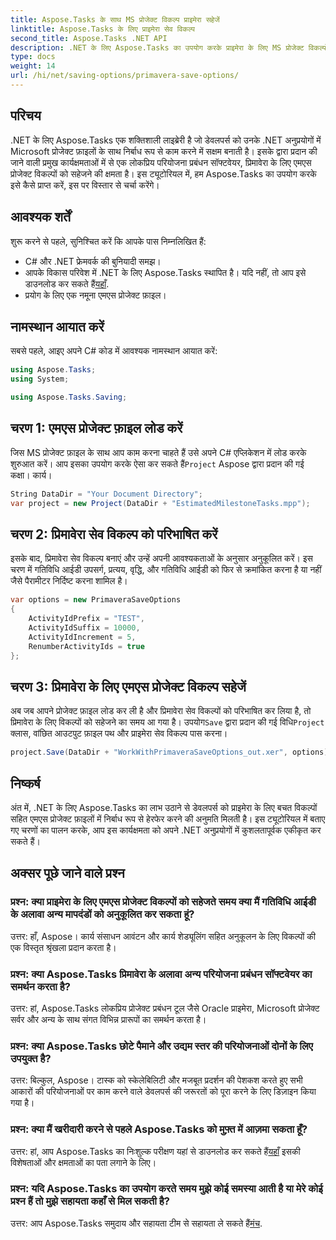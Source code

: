 ```yaml
---
title: Aspose.Tasks के साथ MS प्रोजेक्ट विकल्प प्राइमेरा सहेजें
linktitle: Aspose.Tasks के लिए प्राइमेरा सेव विकल्प
second_title: Aspose.Tasks .NET API
description: .NET के लिए Aspose.Tasks का उपयोग करके प्राइमेरा के लिए MS प्रोजेक्ट विकल्पों को सहजता से सहेजने का तरीका जानें। हमारे चरण-दर-चरण ट्यूटोरियल का अनुसरण करें।
type: docs
weight: 14
url: /hi/net/saving-options/primavera-save-options/
---
```

## परिचय
.NET के लिए Aspose.Tasks एक शक्तिशाली लाइब्रेरी है जो डेवलपर्स को उनके .NET अनुप्रयोगों में Microsoft प्रोजेक्ट फ़ाइलों के साथ निर्बाध रूप से काम करने में सक्षम बनाती है। इसके द्वारा प्रदान की जाने वाली प्रमुख कार्यक्षमताओं में से एक लोकप्रिय परियोजना प्रबंधन सॉफ्टवेयर, प्रिमावेरा के लिए एमएस प्रोजेक्ट विकल्पों को सहेजने की क्षमता है। इस ट्यूटोरियल में, हम Aspose.Tasks का उपयोग करके इसे कैसे प्राप्त करें, इस पर विस्तार से चर्चा करेंगे।
## आवश्यक शर्तें
शुरू करने से पहले, सुनिश्चित करें कि आपके पास निम्नलिखित हैं:
- C# और .NET फ्रेमवर्क की बुनियादी समझ।
-  आपके विकास परिवेश में .NET के लिए Aspose.Tasks स्थापित है। यदि नहीं, तो आप इसे डाउनलोड कर सकते हैं[यहाँ](https://releases.aspose.com/tasks/net/).
- प्रयोग के लिए एक नमूना एमएस प्रोजेक्ट फ़ाइल।

## नामस्थान आयात करें
सबसे पहले, आइए अपने C# कोड में आवश्यक नामस्थान आयात करें:
```csharp
using Aspose.Tasks;
using System;

using Aspose.Tasks.Saving;
```
## चरण 1: एमएस प्रोजेक्ट फ़ाइल लोड करें
जिस MS प्रोजेक्ट फ़ाइल के साथ आप काम करना चाहते हैं उसे अपने C# एप्लिकेशन में लोड करके शुरुआत करें। आप इसका उपयोग करके ऐसा कर सकते हैं`Project` Aspose द्वारा प्रदान की गई कक्षा। कार्य।
```csharp
String DataDir = "Your Document Directory";
var project = new Project(DataDir + "EstimatedMilestoneTasks.mpp");
```
## चरण 2: प्रिमावेरा सेव विकल्प को परिभाषित करें
इसके बाद, प्रिमावेरा सेव विकल्प बनाएं और उन्हें अपनी आवश्यकताओं के अनुसार अनुकूलित करें। इस चरण में गतिविधि आईडी उपसर्ग, प्रत्यय, वृद्धि, और गतिविधि आईडी को फिर से क्रमांकित करना है या नहीं जैसे पैरामीटर निर्दिष्ट करना शामिल है।
```csharp
var options = new PrimaveraSaveOptions
{
    ActivityIdPrefix = "TEST",
    ActivityIdSuffix = 10000,
    ActivityIdIncrement = 5,
    RenumberActivityIds = true
};
```
## चरण 3: प्रिमावेरा के लिए एमएस प्रोजेक्ट विकल्प सहेजें
 अब जब आपने प्रोजेक्ट फ़ाइल लोड कर ली है और प्रिमावेरा सेव विकल्पों को परिभाषित कर लिया है, तो प्रिमावेरा के लिए विकल्पों को सहेजने का समय आ गया है। उपयोग`Save` द्वारा प्रदान की गई विधि`Project` क्लास, वांछित आउटपुट फ़ाइल पथ और प्राइमेरा सेव विकल्प पास करना।
```csharp
project.Save(DataDir + "WorkWithPrimaveraSaveOptions_out.xer", options);
```

## निष्कर्ष
अंत में, .NET के लिए Aspose.Tasks का लाभ उठाने से डेवलपर्स को प्राइमेरा के लिए बचत विकल्पों सहित एमएस प्रोजेक्ट फ़ाइलों में निर्बाध रूप से हेरफेर करने की अनुमति मिलती है। इस ट्यूटोरियल में बताए गए चरणों का पालन करके, आप इस कार्यक्षमता को अपने .NET अनुप्रयोगों में कुशलतापूर्वक एकीकृत कर सकते हैं।
## अक्सर पूछे जाने वाले प्रश्न
### प्रश्न: क्या प्राइमेरा के लिए एमएस प्रोजेक्ट विकल्पों को सहेजते समय क्या मैं गतिविधि आईडी के अलावा अन्य मापदंडों को अनुकूलित कर सकता हूं?
उत्तर: हाँ, Aspose। कार्य संसाधन आवंटन और कार्य शेड्यूलिंग सहित अनुकूलन के लिए विकल्पों की एक विस्तृत श्रृंखला प्रदान करता है।
### प्रश्न: क्या Aspose.Tasks प्रिमावेरा के अलावा अन्य परियोजना प्रबंधन सॉफ्टवेयर का समर्थन करता है?
उत्तर: हां, Aspose.Tasks लोकप्रिय प्रोजेक्ट प्रबंधन टूल जैसे Oracle प्राइमेरा, Microsoft प्रोजेक्ट सर्वर और अन्य के साथ संगत विभिन्न प्रारूपों का समर्थन करता है।
### प्रश्न: क्या Aspose.Tasks छोटे पैमाने और उद्यम स्तर की परियोजनाओं दोनों के लिए उपयुक्त है?
उत्तर: बिल्कुल, Aspose। टास्क को स्केलेबिलिटी और मजबूत प्रदर्शन की पेशकश करते हुए सभी आकारों की परियोजनाओं पर काम करने वाले डेवलपर्स की जरूरतों को पूरा करने के लिए डिज़ाइन किया गया है।
### प्रश्न: क्या मैं खरीदारी करने से पहले Aspose.Tasks को मुफ़्त में आज़मा सकता हूँ?
 उत्तर: हां, आप Aspose.Tasks का निःशुल्क परीक्षण यहां से डाउनलोड कर सकते हैं[यहाँ](https://releases.aspose.com/) इसकी विशेषताओं और क्षमताओं का पता लगाने के लिए।
### प्रश्न: यदि Aspose.Tasks का उपयोग करते समय मुझे कोई समस्या आती है या मेरे कोई प्रश्न हैं तो मुझे सहायता कहाँ से मिल सकती है?
उत्तर: आप Aspose.Tasks समुदाय और सहायता टीम से सहायता ले सकते हैं[मंच](https://forum.aspose.com/c/tasks/15).